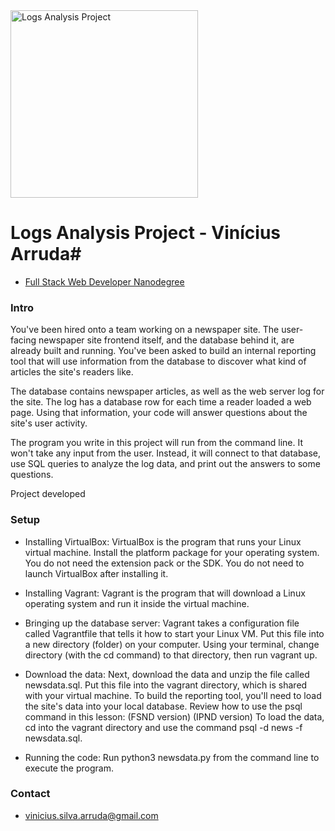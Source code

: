 <img src="https://br.udacity.com/assets/iridium/images/nanodegree-overview/shared/nd-projects/nd004/project-3.jpg" alt="Logs Analysis Project" width="300px">

# Logs Analysis Project - Vinícius Arruda#
* [Full Stack Web Developer Nanodegree](https://classroom.udacity.com/nanodegrees/nd004)

### Intro ###

You've been hired onto a team working on a newspaper site. The user-facing newspaper site frontend itself, and the database behind it, are already built and running. You've been asked to build an internal reporting tool that will use information from the database to discover what kind of articles the site's readers like.

The database contains newspaper articles, as well as the web server log for the site. The log has a database row for each time a reader loaded a web page. Using that information, your code will answer questions about the site's user activity.

The program you write in this project will run from the command line. It won't take any input from the user. Instead, it will connect to that database, use SQL queries to analyze the log data, and print out the answers to some questions.

Project developed 

### Setup ###

* Installing VirtualBox:
VirtualBox is the program that runs your Linux virtual machine. Install the platform package for your operating system. You do not need the extension pack or the SDK. You do not need to launch VirtualBox after installing it.

* Installing Vagrant:
Vagrant is the program that will download a Linux operating system and run it inside the virtual machine. 

* Bringing up the database server:
Vagrant takes a configuration file called Vagrantfile that tells it how to start your Linux VM. Put this file into a new directory (folder) on your computer. Using your terminal, change directory (with the cd command) to that directory, then run vagrant up.

* Download the data:
Next, download the data and unzip the file called newsdata.sql. Put this file into the vagrant directory, which is shared with your virtual machine.
To build the reporting tool, you'll need to load the site's data into your local database. Review how to use the psql command in this lesson: (FSND version) (IPND version)
To load the data, cd into the vagrant directory and use the command psql -d news -f newsdata.sql.

* Running the code:
Run python3 newsdata.py from the command line to execute the program.

### Contact ###

* [vinicius.silva.arruda@gmail.com](mailto:vinicius.silva.arruda@gmail.com)
